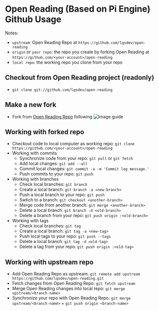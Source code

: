 Open Reading (Based on Pi Engine) Github Usage
======================

Notes:
* ```upstream```: Open Reading Repo at ```https://github.com/lqsdev/open-reading```
* ```origin``` or ```your repo```: the repo you create by forking Open Reading at ```https://github.com/<your-account>/open-reading```
* ```local repo```: the working repo you clone from your repo 

Checkout from Open Reading project (readonly)
------------------------------------------
* ```git clone git://github.com/lqsdev/open-reading```

Make a new fork
---------------
* Fork from [Open Reading Repo](https://github.com/lqsdev/open-reading) following ![Image guide](https://raw.github.com/open-reading-asset/image/master/git-fork.png)


Working with forked repo
------------------------
* Checkout code to local computer as working repo: ```git clone https://github.com/<your-account>/open-reading```
* Working with commits
  * Synchronize code from your repo: ```git pull``` or ```git fetch```
  * Add local changes: ```git add --all```
  * Commit local changes: ```git commit -a -m 'Commit log message.'```
  * Push commits to your repo: ```git push```
* Working with branches
  * Check local branches: ```git branch```
  * Create a local branch: ```git branch -a <new-branch>```
  * Push a local branch to your repo: ```git push```
  * Swtich to a branch: ```git checkout <another-branch>```
  * Merge code from another branch: ```git merge <another-branch>```
  * Delete a local branch: ```git branch -d <old-branch>```
  * Delete a branch from your repo: ```git push origin :<old-branch>```
* Working with tags
  * Check local branches: ```git tag```
  * Create a local branch: ```git tag -a <new-tag>```
  * Push local tags to your repo: ```git push --tags```
  * Delete a local branch: ```git tag -d <old-tag>```
  * Delete a tag from your repo: ```git push origin :<old-tag>```

Working with upstream repo
--------------------------
* Add Open Reading Repo as upstream: ```git remote add upstream https://github.com/lqsdev/open-reading.git```
* Fetch changes from Open Reading Repo: ```git fetch upstream```
* Merge Open Reading changes into local repo: ```git merge upstream/<branch-name>```
* Synchronize your repo with Open Reading Repo: ```git merge upstream/<branch-name>``` + ```git push origin <branch-name>```

